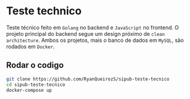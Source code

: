 # Teste technico

Teste técnico feito em `Golang` no backend e `JavaScript` no frontend. O projeto
principal do backend segue um design próximo de `clean architecture`. Ambos os
projetos, mais o banco de dados em `MySQL`, são rodados em `Docker`.


## Rodar o codigo

```sh
git clone https://github.com/RyanQueirozS/sipub-teste-tecnico
cd sipub-teste-tecnico
docker-compose up
```
